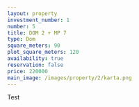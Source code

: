 ```yaml
---
layout: property
investment_number: 1
number: 5
title: DOM 2 + MP 7
type: Dom
square_meters: 90
plot_square_meters: 120
availability: true
reservation: false
price: 220000
main_image: /images/property/2/karta.png
---
```


Test
